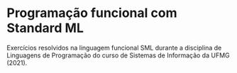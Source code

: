 # Programação funcional com Standard ML

Exercícios resolvidos na linguagem funcional SML durante a disciplina de Linguagens de Programação do curso de Sistemas de Informação da UFMG (2021).
